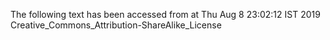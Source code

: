 The following text has been accessed from at Thu Aug 8 23:02:12 IST 2019
Creative_Commons_Attribution-ShareAlike_License
